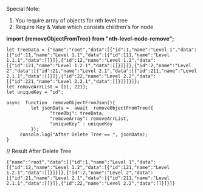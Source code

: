 Special Note:
1. You require array of objects for nth level tree
2. Require Key & Value which consists children's for node

**import  {removeObjectFromTree}  from  "nth-level-node-remove";**
    
    let treeData = {"name":"root","data":[{"id":1,"name":"Level 1","data":		[{"id":11,"name":"Level 1.1","data":[{"id":111,"name":"Level 1.1.1","data":[]}]},{"id":12,"name":"Level 1.2","data":[{"id":121,"name":"Level 1.2.1","data":[]}]}]},{"id":2,"name":"Level 2","data":[{"id":21,"name":"Level 2.1","data":[{"id":211,"name":"Level 2.1.1","data":[]}]},{"id":22,"name":"Level 2.2","data":[{"id":221,"name":"Level 2.2.1","data":[]}]}]}]};
    let removeArrList = [11, 221];
    let uniqueKey = "id";
    
    async  function  removeObjectFromJson(){
	    	 let jsonData =  await  removeObjectFromTree({
    				"treeObj": treeData,
    				"removeArray": removeArrList,
    				"uniqueKey" : uniqueKey
	    	 });
    	 console.log("After Delete Tree == ", jsonData);
    }
// Result
After Delete Tree

	{"name":"root","data":[{"id":1,"name":"Level 1","data":[{"id":12,"name":"Level 1.2","data":[{"id":121,"name":"Level 1.2.1","data":[]}]}]},{"id":2,"name":"Level 2","data":[{"id":21,"name":"Level 2.1","data":[{"id":211,"name":"Level 2.1.1","data":[]}]},{"id":22,"name":"Level 2.2","data":[]}]}]}
